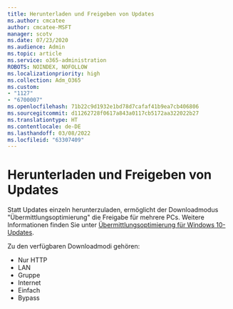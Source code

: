```yaml
---
title: Herunterladen und Freigeben von Updates
ms.author: cmcatee
author: cmcatee-MSFT
manager: scotv
ms.date: 07/23/2020
ms.audience: Admin
ms.topic: article
ms.service: o365-administration
ROBOTS: NOINDEX, NOFOLLOW
ms.localizationpriority: high
ms.collection: Adm_O365
ms.custom:
- "1127"
- "6700007"
ms.openlocfilehash: 71b22c9d1932e1bd78d7cafaf41b9ea7cb406806
ms.sourcegitcommit: d11262728f0617a843a0117cb5172aa322022b27
ms.translationtype: HT
ms.contentlocale: de-DE
ms.lasthandoff: 03/08/2022
ms.locfileid: "63307409"
---
```

# <a name="download-and-share-updates"></a>Herunterladen und Freigeben von Updates

Statt Updates einzeln herunterzuladen, ermöglicht der Downloadmodus "Übermittlungsoptimierung" die Freigabe für mehrere PCs. Weitere Informationen finden Sie unter [Übermittlungsoptimierung für Windows 10-Updates](https://docs.microsoft.com/windows/deployment/update/waas-delivery-optimization).  

Zu den verfügbaren Downloadmodi gehören:  
- Nur HTTP  
- LAN  
- Gruppe  
- Internet  
- Einfach  
- Bypass